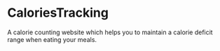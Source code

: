 # CaloriesTracking
A calorie counting website which helps you to maintain a calorie deficit range when eating your meals.
